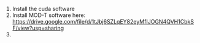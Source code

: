 1. Install the cuda software  
2. Install MOD-T software here: https://drive.google.com/file/d/1tJbj6SZLqEY82eyMfIJOGN4QVH1CbkSF/view?usp=sharing
3. 
